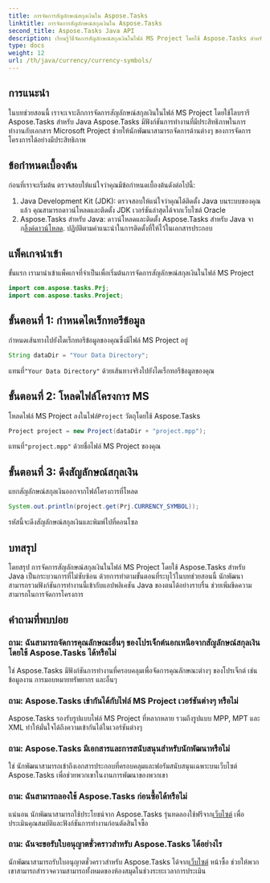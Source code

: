 ```yaml
---
title: การจัดการสัญลักษณ์สกุลเงินใน Aspose.Tasks
linktitle: การจัดการสัญลักษณ์สกุลเงินใน Aspose.Tasks
second_title: Aspose.Tasks Java API
description: เรียนรู้วิธีจัดการสัญลักษณ์สกุลเงินในไฟล์ MS Project โดยใช้ Aspose.Tasks สำหรับ Java ขั้นตอนง่ายๆ สำหรับการจัดการโครงการอย่างมีประสิทธิภาพ
type: docs
weight: 12
url: /th/java/currency/currency-symbols/
---
```

## การแนะนำ
ในบทช่วยสอนนี้ เราจะเจาะลึกการจัดการสัญลักษณ์สกุลเงินในไฟล์ MS Project โดยใช้ไลบรารี Aspose.Tasks สำหรับ Java Aspose.Tasks มีฟังก์ชันการทำงานที่มีประสิทธิภาพในการทำงานกับเอกสาร Microsoft Project ช่วยให้นักพัฒนาสามารถจัดการด้านต่างๆ ของการจัดการโครงการได้อย่างมีประสิทธิภาพ
## ข้อกำหนดเบื้องต้น
ก่อนที่เราจะเริ่มต้น ตรวจสอบให้แน่ใจว่าคุณมีข้อกำหนดเบื้องต้นดังต่อไปนี้:
1. Java Development Kit (JDK): ตรวจสอบให้แน่ใจว่าคุณได้ติดตั้ง Java บนระบบของคุณแล้ว คุณสามารถดาวน์โหลดและติดตั้ง JDK เวอร์ชันล่าสุดได้จากเว็บไซต์ Oracle
2.  Aspose.Tasks สำหรับ Java: ดาวน์โหลดและติดตั้ง Aspose.Tasks สำหรับ Java จาก[ลิ้งค์ดาวน์โหลด](https://releases.aspose.com/tasks/java/). ปฏิบัติตามคำแนะนำในการติดตั้งที่ให้ไว้ในเอกสารประกอบ

## แพ็คเกจนำเข้า
ขั้นแรก เรามานำเข้าแพ็คเกจที่จำเป็นเพื่อเริ่มต้นการจัดการสัญลักษณ์สกุลเงินในไฟล์ MS Project
```java
import com.aspose.tasks.Prj;
import com.aspose.tasks.Project;
```

## ขั้นตอนที่ 1: กำหนดไดเร็กทอรีข้อมูล
กำหนดเส้นทางไปยังไดเร็กทอรีข้อมูลของคุณซึ่งมีไฟล์ MS Project อยู่
```java
String dataDir = "Your Data Directory";
```
 แทนที่`"Your Data Directory"` ด้วยเส้นทางจริงไปยังไดเร็กทอรีข้อมูลของคุณ
## ขั้นตอนที่ 2: โหลดไฟล์โครงการ MS
 โหลดไฟล์ MS Project ลงในไฟล์`Project` วัตถุโดยใช้ Aspose.Tasks
```java
Project project = new Project(dataDir + "project.mpp");
```
 แทนที่`"project.mpp"` ด้วยชื่อไฟล์ MS Project ของคุณ
## ขั้นตอนที่ 3: ดึงสัญลักษณ์สกุลเงิน
แยกสัญลักษณ์สกุลเงินออกจากไฟล์โครงการที่โหลด
```java
System.out.println(project.get(Prj.CURRENCY_SYMBOL));
```
รหัสนี้จะดึงสัญลักษณ์สกุลเงินและพิมพ์ไปที่คอนโซล

## บทสรุป
โดยสรุป การจัดการสัญลักษณ์สกุลเงินในไฟล์ MS Project โดยใช้ Aspose.Tasks สำหรับ Java เป็นกระบวนการที่ไม่ซับซ้อน ด้วยการทำตามขั้นตอนที่ระบุไว้ในบทช่วยสอนนี้ นักพัฒนาสามารถรวมฟังก์ชันการทำงานนี้เข้ากับแอปพลิเคชัน Java ของตนได้อย่างราบรื่น ช่วยเพิ่มขีดความสามารถในการจัดการโครงการ
## คำถามที่พบบ่อย
### ถาม: ฉันสามารถจัดการคุณลักษณะอื่นๆ ของโปรเจ็กต์นอกเหนือจากสัญลักษณ์สกุลเงินโดยใช้ Aspose.Tasks ได้หรือไม่
ใช่ Aspose.Tasks มีฟังก์ชันการทำงานที่ครอบคลุมเพื่อจัดการคุณลักษณะต่างๆ ของโปรเจ็กต์ เช่น ข้อมูลงาน การมอบหมายทรัพยากร และอื่นๆ
### ถาม: Aspose.Tasks เข้ากันได้กับไฟล์ MS Project เวอร์ชันต่างๆ หรือไม่
Aspose.Tasks รองรับรูปแบบไฟล์ MS Project ที่หลากหลาย รวมถึงรูปแบบ MPP, MPT และ XML ทำให้มั่นใจได้ถึงความเข้ากันได้ในเวอร์ชันต่างๆ
### ถาม: Aspose.Tasks มีเอกสารและการสนับสนุนสำหรับนักพัฒนาหรือไม่
ใช่ นักพัฒนาสามารถเข้าถึงเอกสารประกอบที่ครอบคลุมและฟอรัมสนับสนุนเฉพาะบนเว็บไซต์ Aspose.Tasks เพื่อช่วยพวกเขาในงานการพัฒนาของพวกเขา
### ถาม: ฉันสามารถลองใช้ Aspose.Tasks ก่อนซื้อได้หรือไม่
 แน่นอน นักพัฒนาสามารถใช้ประโยชน์จาก Aspose.Tasks รุ่นทดลองใช้ฟรีจาก[เว็บไซต์](https://purchase.aspose.com/buy) เพื่อประเมินคุณสมบัติและฟังก์ชันการทำงานก่อนตัดสินใจซื้อ
### ถาม: ฉันจะขอรับใบอนุญาตชั่วคราวสำหรับ Aspose.Tasks ได้อย่างไร
 นักพัฒนาสามารถรับใบอนุญาตชั่วคราวสำหรับ Aspose.Tasks ได้จาก[เว็บไซต์](https://purchase.aspose.com/temporary-license/) หน้าซื้อ ช่วยให้พวกเขาสามารถสำรวจความสามารถทั้งหมดของห้องสมุดในช่วงระยะเวลาการประเมิน